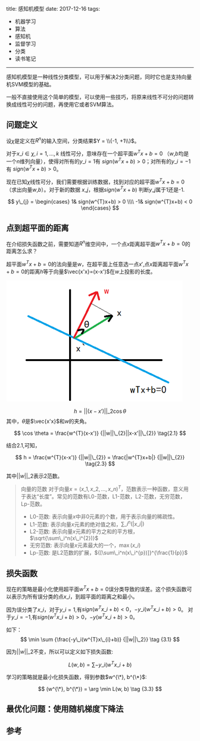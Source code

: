 title: 感知机模型
date: 2017-12-16
tags:
- 机器学习
- 算法
- 感知机
- 监督学习
- 分类
- 读书笔记
----

感知机模型是一种线性分类模型，可以用于解决2分类问题，同时它也是支持向量机SVM模型的基础。

一般不直接使用这个简单的模型，可以使用一些技巧，将原来线性不可分的问题转换成线性可分的问题，再使用它或者SVM算法。

## 问题定义

设$\chi$是定义在$R^{n}$的输入空间，分类结果$Y = \\{-1, +1\\}$。

对于$x\_{i} \in \chi, i=1,...,k$ 线性可分，意味存在一个超平面$w^{T}x+b=0$ （$w$,$b$均是一个$n$维列向量），使得对所有的$y\_{i}=1$有 $sign(w^{T}x+b) > 0$；对所有的$y\_{i}=-1$有 $sign(w^{T}x+b) > 0$。

现在已知$\chi$线性可分，我们需要根据训练数据，找到对应的超平面$w^{T}x+b=0$ （求出向量$w$,$b$）。对于新的数据 $x\_j$，根据$sign(w^{T}x+b)$ 判断$y\_j$属于1还是-1.

$$
y\_{j} =
\begin{cases}
1&  sign(w^{T}x+b) > 0 \\\\
-1&   sign(w^{T}x+b) < 0
\end{cases}
$$

## 点到超平面的距离

在介绍损失函数之前，需要知道$R^{n}$维空间中，一个点$x$距离超平面$w^{T}x+b=0$的距离怎么求？

超平面$w^{T}x+b=0$的法向量是$w$，在超平面上任意选一点$x'$,点$x$距离超平面$w^{T}x+b=0$的距离$h$等于向量$\vec{x'x}=(x-x')$在$w$上投影的长度。

<img src="/assets/20171216/1.png" />

$$
h = ||(x-x')||\_{2} \cos \theta   \tag{2.1}
$$
其中，$\theta$是$\vec{x'x}$和$w$的夹角。

$$
\cos \theta = \frac{w^{T}(x-x')} {||w||\_{2}||x-x'||\_{2}} \tag{2.1}
$$

结合$2.1$,可知，

$$
h = \frac{w^{T}(x-x')} {||w||\_{2}}  = \frac{|w^{T}x+b|} {||w||\_{2}}  \tag{2.3}
$$

其中$||w||\_{2}$表示2范数。

> 向量的范数
> 对于向量$x=(x\_1,x\_2,...,x\_n)^T$，范数表示一种函数，意义用于表达“长度”。常见的范数有L0-范数，L1-范数，L2-范数，无穷范数，Lp-范数。
> - L0-范数: 表示向量$x$中非0元素的个数，用于表示向量的稀疏性。
> - L1-范数: 表示向量$x$元素的绝对值之和，$\sum\_i^n(|x\_i|)$
> - L2-范数: 表示向量$x$元素的平方之和的平方根，$\sqrt{\sum\_i^n(x\_i^{2})}$
> - 无穷范数: 表示向量$x$元素最大的一个，$\max (x\_i)$
> - Lp-范数: 是L2范数的扩展，${[\sum\_i^n(x\_i^{p})]}^{\frac{1}{p}}$


## 损失函数

现在的策略是最小化使用超平面$w^{T}x+b=0$误分类导致的误差。这个损失函数可以表示为所有误分类的点$x\_i$，到超平面的距离之和最小。

因为误分类了$x\_i$，对于$y\_i=1$,有$sign(w^{T}x\_i+b)<0$，$-y\_i(w^{T}x\_i+b)>0$。
对于$y\_i=-1$,有$sign(w^{T}x\_i+b)>0$，$-y(w^{T}x\_i+b)>0$。

如下：
$$
\min \sum {\frac{-y\_i(w^{T}x\_{i}+b)} {||w||\_2}} \tag {3.1}
$$

因为$||w||\_2$不变，所以可以定义如下损失函数:

$$
L(w, b) = \sum { -y\_i(w^{T}x\_{i}+b)} \tag {3.2}
$$

学习的策略就是最小化损失函数，得到参数$w^{\*}, b^{\*}$:

$$
(w^{\*}, b^{\*}) = \arg \min L(w, b)  \tag {3.3}
$$

## 最优化问题：使用随机梯度下降法


## 参考



<script type="text/x-mathjax-config">
  MathJax.Hub.Config({
    extensions: ["tex2jax.js"],
    jax: ["input/TeX", "output/HTML-CSS"],
    tex2jax: {
      <!--$表示行内元素，$$表示块状元素 -->
      inlineMath: [ ['$','$'], ["\\(","\\)"] ],
      displayMath: [ ['$$','$$'], ["\\[","\\]"] ],
      processEscapes: true
    },
    "HTML-CSS": { availableFonts: ["TeX"] }
  });
</script>
<!--加载MathJax的最新文件， async表示异步加载进来 -->
<script type="text/javascript" async src="https://cdn.staticfile.org/mathjax/2.7.0/MathJax.js?config=TeX-AMS-MML_HTMLorMML">
</script>
